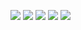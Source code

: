 ![](http://github-profile-summary-cards.vercel.app/api/cards/profile-details?username=status102)
![](https://github-readme-stats.vercel.app/api?username=status102&show_icons=true)
![](https://github-readme-stats.vercel.app/api/top-langs/?username=status102&hide=javascript,html,css)
![](http://github-profile-summary-cards.vercel.app/api/cards/productive-time?username=status102&utcOffset=8)
![](https://stats.justsong.cn/api/bilibili/?id=55411725)
